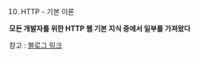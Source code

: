 10. HTTP - 기본 이론

**모든 개발자를 위한 HTTP 웹 기본 지식 중에서 일부를 가져왔다**

참고 : [블로그 링크](https://velog.io/@rlagurwns112/series/%EB%84%A4%ED%8A%B8%EC%9B%8C%ED%81%AC)